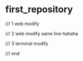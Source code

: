 # first_repository

/// 1
web modify

/// 2
web modify same line hahaha

/// 3
terminal modify

/// end
